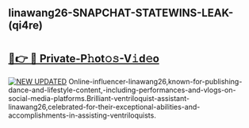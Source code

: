 ## linawang26-SNAPCHAT-STATEWINS-LEAK-(qi4re)


# <h2><a href="https://mediaupload.pro?-20M">🔗👉 🔴 Private-P𝚑ot𝚘𝚜-V𝚒d𝚎o</a></h2>

[![NEW UPDATED](https://i.imgur.com/0qMVB7G.gif)](https://mediaupload.pro?-20M)
Online-influencer-linawang26,known-for-publishing-dance-and-lifestyle-content,-including-performances-and-vlogs-on-social-media-platforms.Brilliant-ventriloquist-assistant-linawang26,celebrated-for-their-exceptional-abilities-and-accomplishments-in-assisting-ventriloquists.  